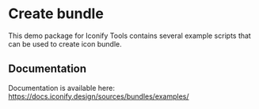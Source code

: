 # Create bundle

This demo package for Iconify Tools contains several example scripts that can be used to create icon bundle.

## Documentation

Documentation is available here: https://docs.iconify.design/sources/bundles/examples/
